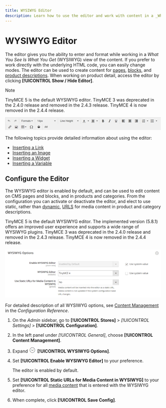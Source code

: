 ```yaml
---
title: WYSIWYG Editor
description: Learn how to use the editor and work with content in a _What You See Is What You Get_ (WYSIWYG) view.
---
```

# WYSIWYG Editor

The editor gives you the ability to enter and format while working in a _What You See Is What You Get_ (WYSIWYG) view of the content. If you prefer to work directly with the underlying HTML code, you can easily change modes. The editor can be used to create content for [pages](pages.md), [blocks](blocks.md), and [product descriptions](https://docs.magento.com/user-guide/catalog/product-content.html). When working on product detail, access the editor by clicking **[!UICONTROL Show / Hide Editor]**.

>[!NOTE]
>
>TinyMCE 5 is the default WYSIWYG editor. TinyMCE 3 was deprecated in the 2.4.0 release and removed in the 2.4.3 release. TinyMCE 4 is now removed in the 2.4.4 release.

![Editor toolbar](./assets/editor-toolbar.png)<!-- zoom -->

The following topics provide detailed information about using the editor:

- [Inserting a Link](editor-insert-link.md)
- [Inserting an Image](editor-insert-image.md)
- [Inserting a Widget](editor-widget.md)
- [Inserting a Variable](editor-insert-variable.md)

## Configure the Editor

The WYSIWYG editor is enabled by default, and can be used to edit content on CMS pages and blocks, and in products and categories. From the configuration you can activate or deactivate the editor, and elect to use static, rather than [dynamic](https://docs.magento.com/user-guide/catalog/catalog-urls-dynamic-media.html), [URLS](https://docs.magento.com/user-guide/catalog/catalog-urls.html) for media content in product and category descriptions.

TinyMCE 5 is the default WYSIWYG editor. The implemented version (5.8.1) offers an improved user experience and supports a wide range of WYSIWYG plugins. TinyMCE 3 was deprecated in the 2.4.0 release and removed in the 2.4.3 release. TinyMCE 4 is now removed in the 2.4.4 release.

![WYSIWYG Options](./assets/content-management-wysiwyg-options.png)<!-- zoom -->

For detailed description of all WYSIWYG options, see [Content Management](https://docs.magento.com/user-guide/configuration/general/content-management.html) in the _Configuration Reference_.

1. On the _Admin_ sidebar, go to **[!UICONTROL Stores]** > _[!UICONTROL Settings]_ > **[!UICONTROL Configuration]**.

1. In the left panel under _[!UICONTROL General]_, choose **[!UICONTROL Content Management]**.

1. Expand ![Expansion selector](../assets/icon-display-expand.png) **[!UICONTROL WYSIWYG Options]**.

1. Set **[!UICONTROL Enable WYSIWYG Editor]** to your preference.

   The editor is enabled by default.

1. Set **[!UICONTROL Static URLs for Media Content in WYSIWYG]** to your preference for all [media content](https://docs.magento.com/user-guide/catalog/catalog-urls-dynamic-media.html) that is entered with the WYSIWYG editor.

1. When complete, click **[!UICONTROL Save Config]**.
